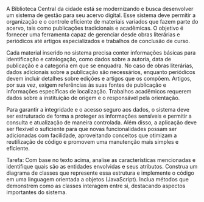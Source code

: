A Biblioteca Central da cidade está se modernizando e busca desenvolver um sistema de gestão para seu acervo digital. Esse sistema deve permitir a organização e o controle eficiente de materiais variados que fazem parte do acervo, tais como publicações tradicionais e acadêmicas. O objetivo é fornecer uma ferramenta capaz de gerenciar desde obras literárias e periódicos até artigos especializados e trabalhos de conclusão de curso.

Cada material inserido no sistema precisa conter informações básicas para identificação e catalogação, como dados sobre a autoria, data de publicação e a categoria em que se enquadra. No caso de obras literárias, dados adicionais sobre a publicação são necessários, enquanto periódicos devem incluir detalhes sobre edições e artigos que os compõem. Artigos, por sua vez, exigem referências às suas fontes de publicação e informações específicas de localização. Trabalhos acadêmicos requerem dados sobre a instituição de origem e o responsável pela orientação.

Para garantir a integridade e o acesso seguro aos dados, o sistema deve ser estruturado de forma a proteger as informações sensíveis e permitir a consulta e atualização de maneira controlada. Além disso, a aplicação deve ser flexível o suficiente para que novas funcionalidades possam ser adicionadas com facilidade, aproveitando conceitos que otimizam a reutilização de código e promovem uma manutenção mais simples e eficiente.

Tarefa: Com base no texto acima, analise as características mencionadas e identifique quais são as entidades envolvidas e seus atributos. Construa um diagrama de classes que represente essa estrutura e implemente o código em uma linguagem orientada a objetos (JavaScript). Inclua métodos que demonstrem como as classes interagem entre si, destacando aspectos importantes do sistema.